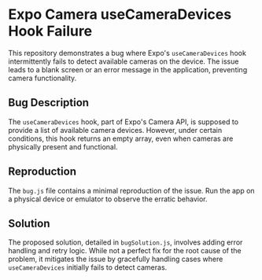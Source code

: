 # Expo Camera useCameraDevices Hook Failure

This repository demonstrates a bug where Expo's `useCameraDevices` hook intermittently fails to detect available cameras on the device.  The issue leads to a blank screen or an error message in the application, preventing camera functionality.

## Bug Description

The `useCameraDevices` hook, part of Expo's Camera API, is supposed to provide a list of available camera devices. However, under certain conditions, this hook returns an empty array, even when cameras are physically present and functional.

## Reproduction

The `bug.js` file contains a minimal reproduction of the issue.  Run the app on a physical device or emulator to observe the erratic behavior.

## Solution

The proposed solution, detailed in `bugSolution.js`, involves adding error handling and retry logic. While not a perfect fix for the root cause of the problem, it mitigates the issue by gracefully handling cases where `useCameraDevices` initially fails to detect cameras.